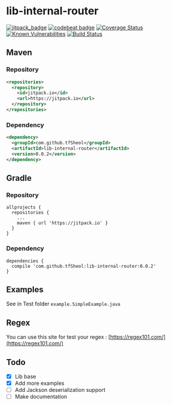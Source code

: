 # lib-internal-router

[![jitpack_badge](https://jitpack.io/v/tfSheol/lib-internal-router.svg)](https://jitpack.io/#tfSheol/lib-internal-router)
[![codebeat badge](https://codebeat.co/badges/382c5525-61ab-484c-859b-4fb9889070aa)](https://codebeat.co/projects/github-com-tfsheol-lib-internal-router-master)
[![Coverage Status](https://coveralls.io/repos/github/tfSheol/lib-internal-router/badge.svg?branch=master)](https://coveralls.io/github/tfSheol/lib-internal-router?branch=master)
[![Known Vulnerabilities](https://snyk.io/test/github/tfSheol/lib-internal-router/badge.svg)](https://snyk.io/test/github/tfSheol/lib-internal-router)
[![Build Status](https://travis-ci.org/tfSheol/lib-internal-router.svg?branch=master)](https://travis-ci.org/tfSheol/lib-internal-router)

## Maven
### Repository

```xml
<repositories>
  <repository>
    <id>jitpack.io</id>
    <url>https://jitpack.io</url>
  </repository>
</repositories>
```

### Dependency
```xml
<dependency>
  <groupId>com.github.tfSheol</groupId>
  <artifactId>lib-internal-router</artifactId>
  <version>0.0.2</version>
</dependency>
```

## Gradle
### Repository

```
allprojects {
  repositories {
    ...
    maven { url 'https://jitpack.io' }
  }
}
```

### Dependency
```
dependencies {
  compile 'com.github.tfSheol:lib-internal-router:0.0.2'
}
``` 

## Examples
See in Test folder `example.SimpleExample.java`

## Regex
You can use this site for test your regex : [https://regex101.com/](https://regex101.com/)

## Todo
- [x] Lib base
- [x] Add more examples
- [ ] Add Jackson deserialization support
- [ ] Make documentation
